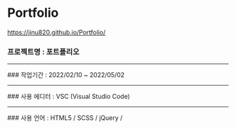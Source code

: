 # Portfolio
https://jinu820.github.io/Portfolio/

### 프로젝트명 : 포트폴리오
<hr/>
### 작업기간 : 2022/02/10 ~ 2022/05/02
<hr/>
### 사용 에디터 : VSC (Visual Studio Code)
<hr/>
### 사용 언어 : HTML5 / SCSS / jQuery / 
